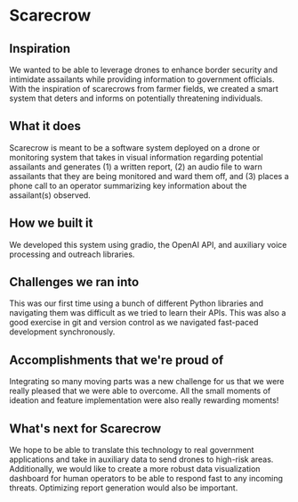 # Scarecrow

## Inspiration
We wanted to be able to leverage drones to enhance border security and intimidate assailants while providing information to government officials. With the inspiration of scarecrows from farmer fields, we created a smart system that deters and informs on potentially threatening individuals.

## What it does
Scarecrow is meant to be a software system deployed on a drone or monitoring system that takes in visual information regarding potential assailants and generates (1) a written report, (2) an audio file to warn assailants that they are being monitored and ward them off, and (3) places a phone call to an operator summarizing key information about the assailant(s) observed.

## How we built it
We developed this system using gradio, the OpenAI API, and auxiliary voice processing and outreach libraries.

## Challenges we ran into
This was our first time using a bunch of different Python libraries and navigating them was difficult as we tried to learn their APIs. This was also a good exercise in git and version control as we navigated fast-paced development synchronously.

## Accomplishments that we're proud of
Integrating so many moving parts was a new challenge for us that we were really pleased that we were able to overcome. All the small moments of ideation and feature implementation were also really rewarding moments!

## What's next for Scarecrow
We hope to be able to translate this technology to real government applications and take in auxiliary data to send drones to high-risk areas. Additionally, we would like to create a more robust data visualization dashboard for human operators to be able to respond fast to any incoming threats. Optimizing report generation would also be important.

